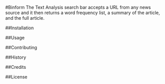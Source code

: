 #Binform 
The Text Analysis search bar accepts a URL from any news source and it then
returns a word frequency list, a summary of the article, and the full article.

##Installation

##Usage

##Contributing

##History

##Credits

##License

